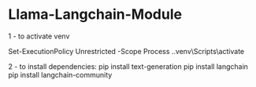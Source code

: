 # Llama-Langchain-Module
1 -  to activate venv

Set-ExecutionPolicy Unrestricted -Scope Process
.\.venv\Scripts\activate


2 - to install dependencies:
pip install text-generation
pip install langchain
pip install langchain-community
